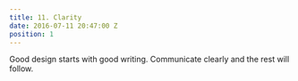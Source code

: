 ```yaml
---
title: 11. Clarity
date: 2016-07-11 20:47:00 Z
position: 1
---
```


Good design starts with good writing. Communicate clearly and the rest will follow.